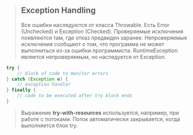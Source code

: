>## Exception Handling
>Все ошибки наследуются от класса Throwable.
>Есть Error (Unchecked) и Exception (Checked). Проверяемые исключения появляются там, где отказ предвиден заранее. Непроверяемые исключения сообщают о том, что программа не может выполниться из-за ошибки программиста. RuntimeException является непроверяемым, но наследуется от Exception.
```java
try {
	// block of code to monitor errors
} catch (Exception e) {
	// exception handler
} finally {
	// code to be executed after try block ends
}
```
>Выражение **try-with-resources** используется, например, при работе с потоками. Поток автоматически закрывается, когда выполняется блок try.

<!--stackedit_data:
eyJoaXN0b3J5IjpbODQ4MDA2MDY1LDYyMDY4NzQwMywtMTI1ND
M4NjI1OF19
-->